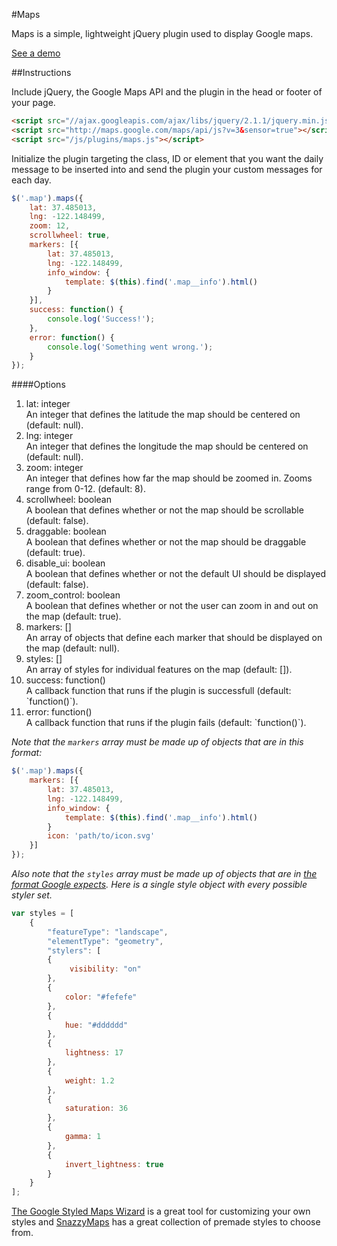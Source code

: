 #Maps

Maps is a simple, lightweight jQuery plugin used to display Google maps.

<a href="http://michael-lynch.github.io/maps/" target="_blank">See a demo</a>

##Instructions

Include jQuery, the Google Maps API and the plugin in the head or footer of your page.

```html
<script src="//ajax.googleapis.com/ajax/libs/jquery/2.1.1/jquery.min.js"></script>
<script src="http://maps.google.com/maps/api/js?v=3&sensor=true"></script>
<script src="/js/plugins/maps.js"></script>
```
    
Initialize the plugin targeting the class, ID or element that you want the daily message to be inserted into and send the plugin your custom messages for each day. 

```js
$('.map').maps({
	lat: 37.485013,
	lng: -122.148499,
	zoom: 12,
	scrollwheel: true,
	markers: [{
		lat: 37.485013,
		lng: -122.148499,
		info_window: {
			template: $(this).find('.map__info').html()
		}
	}],
	success: function() {
	    console.log('Success!');
	},
	error: function() {
	    console.log('Something went wrong.');
	}		
});
```
	
####Options

<ol>

<li>
lat: integer
<br />An integer that defines the latitude the map should be centered on (default: null).
</li>

<li>
lng: integer
<br />An integer that defines the longitude the map should be centered on (default: null).
</li>

<li>
zoom: integer
<br />An integer that defines how far the map should be zoomed in. Zooms range from 0-12. (default: 8).
</li>

<li>
scrollwheel: boolean
<br />A boolean that defines whether or not the map should be scrollable (default: false).
</li>

<li>
draggable: boolean
<br />A boolean that defines whether or not the map should be draggable (default: true).
</li>

<li>
disable_ui: boolean
<br />A boolean that defines whether or not the default UI should be displayed (default: false).
</li>

<li>
zoom_control: boolean
<br />A boolean that defines whether or not the user can zoom in and out on the map (default: true).
</li>

<li>
markers: []
<br />An array of objects that define each marker that should be displayed on the map (default: null).
</li>

<li>
styles: []
<br />An array of styles for individual features on the map (default: []).
</li>

<li>success: function()
<br />A callback function that runs if the plugin is successfull (default: `function()`). 
</li>

<li>error: function()
<br />A callback function that runs if the plugin fails (default: `function()`). 
</li>

</ol>

*Note that the `markers` array must be made up of objects that are in this format:*

```js
$('.map').maps({
	markers: [{
		lat: 37.485013,
		lng: -122.148499,
		info_window: {
			template: $(this).find('.map__info').html()
		}
		icon: 'path/to/icon.svg'
	}]		
});

```

*Also note that the `styles` array must be made up of objects that are in [the format Google expects](https://developers.google.com/maps/tutorials/customizing/styling-the-base-map). Here is a single style object with every possible styler set.*

```js
var styles = [
	{
    	"featureType": "landscape",
    	"elementType": "geometry",
    	"stylers": [
    	{
           	 visibility: "on"
        },
        {
            color: "#fefefe"
        },
        {
            hue: "#dddddd"
        },
        {
            lightness: 17
        },
        {
            weight: 1.2
        },
        {
            saturation: 36
        },
        {
            gamma: 1
        },
        {
            invert_lightness: true
        }
	}
];
```

[The Google Styled Maps Wizard](http://gmaps-samples-v3.googlecode.com/svn/trunk/styledmaps/wizard/index.html?utm_medium=twitter) is a great tool for customizing your own styles and [SnazzyMaps](https://snazzymaps.com) has a great collection of premade styles to choose from.	